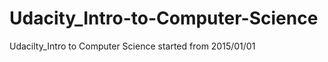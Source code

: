 Udacity_Intro-to-Computer-Science
=================================

Udacilty_Intro to Computer Science started from 2015/01/01

